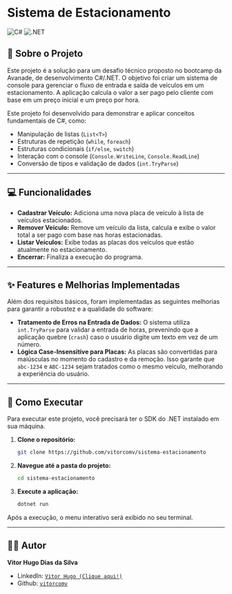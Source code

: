 # Sistema de Estacionamento

![C#](https://img.shields.io/badge/c%23-%23239120.svg?style=for-the-badge&logo=c-sharp&logoColor=white )
![.NET](https://img.shields.io/badge/.NET-5C2D91?style=for-the-badge&logo=.net&logoColor=white )

## 📖 Sobre o Projeto

Este projeto é a solução para um desafio técnico proposto no bootcamp da Avanade, de desenvolvimento C#/.NET. O objetivo foi criar um sistema de console para gerenciar o fluxo de entrada e saída de veículos em um estacionamento. A aplicação calcula o valor a ser pago pelo cliente com base em um preço inicial e um preço por hora.

Este projeto foi desenvolvido para demonstrar e aplicar conceitos fundamentais de C#, como:
- Manipulação de listas (`List<T>`)
- Estruturas de repetição (`while`, `foreach`)
- Estruturas condicionais (`if/else`, `switch`)
- Interação com o console (`Console.WriteLine`, `Console.ReadLine`)
- Conversão de tipos e validação de dados (`int.TryParse`)

---

## 💻 Funcionalidades

- **Cadastrar Veículo:** Adiciona uma nova placa de veículo à lista de veículos estacionados.
- **Remover Veículo:** Remove um veículo da lista, calcula e exibe o valor total a ser pago com base nas horas estacionadas.
- **Listar Veículos:** Exibe todas as placas dos veículos que estão atualmente no estacionamento.
- **Encerrar:** Finaliza a execução do programa.

---

## ✨ Features e Melhorias Implementadas

Além dos requisitos básicos, foram implementadas as seguintes melhorias para garantir a robustez e a qualidade do software:

- **Tratamento de Erros na Entrada de Dados:** O sistema utiliza `int.TryParse` para validar a entrada de horas, prevenindo que a aplicação quebre (`crash`) caso o usuário digite um texto em vez de um número.
- **Lógica Case-Insensitive para Placas:** As placas são convertidas para maiúsculas no momento do cadastro e da remoção. Isso garante que `abc-1234` e `ABC-1234` sejam tratados como o mesmo veículo, melhorando a experiência do usuário.

---

## 🚀 Como Executar

Para executar este projeto, você precisará ter o SDK do .NET instalado em sua máquina.

1.  **Clone o repositório:**
    ```bash
    git clone https://github.com/vitorcomv/sistema-estacionamento
    ```

2.  **Navegue até a pasta do projeto:**
    ```bash
    cd sistema-estacionamento
    ```

3.  **Execute a aplicação:**
    ```bash
    dotnet run
    ```

Após a execução, o menu interativo será exibido no seu terminal.

---

## 👨‍💻 Autor

**Vitor Hugo Dias da Silva**

- LinkedIn: [`Vitor Hugo (Clique aqui!)`](https://www.linkedin.com/in/vitor-hugo-258130258/)
- Github: [`vitorcomv`](https://github.com/vitorcomv)